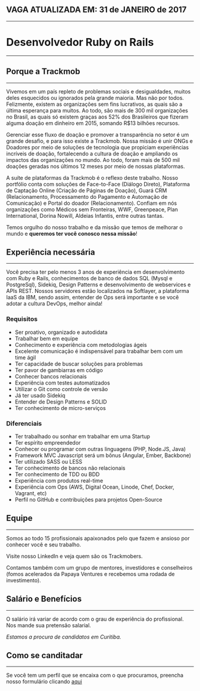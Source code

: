 ##  VAGA ATUALIZADA EM: 31 de JANEIRO de 2017
---

# Desenvolvedor Ruby on Rails
---

## Porque a Trackmob
---

Vivemos em um país repleto de problemas sociais e desigualdades, muitos deles esquecidos ou ignorados pela grande maioria. Mas não por todos. Felizmente, existem as organizações sem fins lucrativos, as quais são a última esperança para muitos. Ao todo, são mais de 300 mil organizações no Brasil, as quais só existem graças aos 52% dos Brasileiros que fizeram alguma doação em dinheiro em 2015, somando R$13 bilhões recursos.

Gerenciar esse fluxo de doação e promover a transparência no setor é um grande desafio, e para isso existe a Trackmob. Nossa missão é unir ONGs e Doadores por meio de soluções de tecnologia que propiciam experiências incríveis de doação, fortalecendo a cultura de doação e ampliando os impactos das organizações no mundo. Ao todo, foram mais de 500 mil doações geradas nos últimos 12 meses por meio de nossas plataformas.

A suíte de plataformas da Trackmob é o reflexo deste trabalho. Nosso portfólio conta com soluções de Face-to-Face (Diálogo Direto), Plataforma de Captação Online (Criação de Páginas de Doação), Guará CRM (Relacionamento, Processamento do Pagamento e Automação de Comunicação) e Portal do doador (Relacionamento). Confiam em nós organizações como Médicos sem Fronteiras, WWF, Greenpeace, Plan International, Dorina Nowill, Aldeias Infantis, entre outras tantas.

Temos orgulho do nosso trabalho e da missão que temos de melhorar o mundo e **queremos ter você conosco nessa missão**!

## Experiência necessária
---

Você precisa ter pelo menos 3 anos de experiência em desenvolvimento com Ruby e Rails, conhecimentos de banco de dados SQL (Mysql e PostgreSql), Sidekiq, Design Patterns e desenvolvimento de webservices e APIs REST. Nossos servidores estão localizados na Softlayer, a plataforma IaaS da IBM, sendo assim, entender de Ops será importante e se você adotar a cultura DevOps, melhor ainda!

### Requisitos

* Ser proativo, organizado e autodidata
* Trabalhar bem em equipe
* Conhecimento e experiência com metodologias ágeis
* Excelente comunicação é indispensável para trabalhar bem com um time ágil
* Ter capacidade de buscar soluções para problemas
* Ter pavor de gambiarras em código
* Conhecer bancos relacionais
* Experiência com testes automatizados
* Utilizar o Git como controle de versão
* Já ter usado Sidekiq
* Entender de Design Patterns e SOLID
* Ter conhecimento de micro-serviços

### Diferenciais

- Ter trabalhado ou sonhar em trabalhar em uma Startup
- Ter espírito empreendedor
- Conhecer ou programar com outras linguagens (PHP, Node.JS, Java)
- Framework MVC Javascript será um bônus (Angular, Ember, Backbone)
- Ter utilizado SASS ou LESS
- Ter conhecimento de bancos não relacionais
- Ter conhecimento de TDD ou BDD
- Experiência com produtos real-time
- Experiência com Ops (AWS, Digital Ocean, Linode, Chef, Docker, Vagrant, etc)
- Perfil no GitHub e contribuições para projetos Open-Source
 
## Equipe
---

Somos ao todo 15 profissionais apaixonados pelo que fazem e ansioso por conhecer você e seu trabalho.

Visite nosso LinkedIn e veja quem são os Trackmobers.

Contamos também com um grupo de mentores, investidores e conselheiros (fomos acelerados da Papaya Ventures e recebemos uma rodada de investimento). 
 
## Salário e Benefícios
---

O salário irá variar de acordo com o grau de experiência do profissional. Nos mande sua pretensão salarial. 

*Estamos a procura de candidatos em Curitiba.*

## Como se canditadar
---

Se você tem um perfil que se encaixa com o que procuramos, preencha nosso formulário clicando [aqui](https://bit.ly/tm-developer-ruby)
